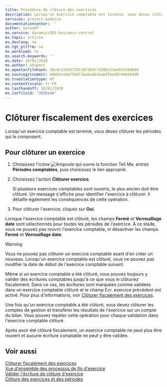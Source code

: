 ```yaml
---
title: Procédure de clôture des exercices
description: Lorsqu'un exercice comptable est terminé, vous devez clôturer les périodes qui le composent.
services: project-madeira
documentationcenter: ''
author: SorenGP
ms.service: dynamics365-business-central
ms.topic: article
ms.devlang: na
ms.tgt_pltfrm: na
ms.workload: na
ms.search.keywords: ''
ms.date: 10/01/2020
ms.author: edupont
ms.openlocfilehash: 10cdc3310372913872bdc7428bc51ee9a538d8b6
ms.sourcegitcommit: ddbb5cede750df1baba4b3eab8fbed6744b5b9d6
ms.translationtype: HT
ms.contentlocale: fr-FR
ms.lasthandoff: 10/01/2020
ms.locfileid: "3920144"
---
```

# <a name="close-years"></a>Clôturer fiscalement des exercices
Lorsqu'un exercice comptable est terminé, vous devez clôturer les périodes qui le composent.  

## <a name="to-close-a-year"></a>Pour clôturer un exercice  

1.  Choisissez l'icône ![Ampoule qui ouvre la fonction Tell Me](../../media/ui-search/search_small.png "Dites-moi ce que vous voulez faire"), entrez **Périodes comptables**, puis choisissez le lien approprié.  
2.  Choisissez l'action **Clôturer exercice**.  

    Si plusieurs exercices comptables sont ouverts, le plus ancien doit être clôturé. Un message s'affiche pour identifier l'exercice à clôturer. Il détaille également les conséquences de cette opération.  

3.  Pour clôturer l'exercice, cliquez sur **Oui**.  

Lorsque l'exercice comptable est clôturé, les champs **Fermé** et **Verrouillage date** sont sélectionnés pour toutes les périodes de l'exercice. À ce stade, vous ne pouvez pas rouvrir l'exercice comptable, ni désactiver les champs **Fermé** et **Verrouillage date**.  

> [!WARNING]  
> Vous ne pouvez pas clôturer un exercice comptable avant d'en créer un nouveau. Lorsqu'un exercice comptable est clôturé, vous ne pouvez pas modifier la date de début de l'exercice comptable suivant.  

Même si un exercice comptable a été clôturé, vous pouvez toujours y valider des écritures comptables jusqu'à ce que vous le clôturiez fiscalement. Dans ce cas, les écritures sont marquées comme validées dans un exercice comptable clôturé et le champ Ecr. exercice précédent est activé. Pour plus d'informations, voir [Clôturer fiscalement des exercices](how-to-fiscally-close-years.md).  

Une fois qu'un exercice comptable a été clôturé, vous devez clôturer les comptes de gestion et transférer les résultats de l'exercice sur un compte du bilan. Vous pouvez répéter cette opération pour chaque validation dans l'exercice comptable clôturé.  

Après avoir été clôturé fiscalement, un exercice comptable ne peut plus être rouvert et aucune écriture comptable ne peut y être validée.  

## <a name="see-also"></a>Voir aussi  
 [Clôturer fiscalement des exercices](how-to-fiscally-close-years.md)   
 [Vue d'ensemble des processus de fin d'exercice](year-end-processes-overview.md)   
 [Valider l'écriture de clôture d'exercice](how-to-post-the-year-end-closing-entry.md)   
 [Clôture des exercices et des périodes](../../year-close-years-periods.md)
